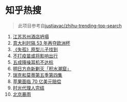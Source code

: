 # 知乎热搜

> 此项目参考自[justjavac/zhihu-trending-top-search](https://github.com/justjavac/zhihu-trending-top-search/blob/main/utils.ts)

<!-- BEGIN -->
  <!-- 最后更新时间:Tue Jul 13 2021 05:08:47 GMT+0000 (Coordinated Universal Time) -->
  1. [江苏苏州酒店坍塌](https://www.zhihu.com/search?q=酒店坍塌)
1. [意大利时隔 53 年再夺欧洲杯](https://www.zhihu.com/search?q=欧洲杯)
1. [《失孤》原型儿子找到](https://www.zhihu.com/search?q=失孤)
1. [不打疫苗或将影响出行](https://www.zhihu.com/search?q=疫苗)
1. [五成降噪耳机不达标](https://www.zhihu.com/search?q=降噪耳机)
1. [明日方舟新剿灭「积水潮窟」](https://www.zhihu.com/search?q=明日方舟)
1. [瑞克和莫蒂第五季第四集](https://www.zhihu.com/search?q=瑞克和莫蒂)
1. [苹果面临 70 亿美元赔偿](https://www.zhihu.com/search?q=苹果)
1. [时光代理人完结](https://www.zhihu.com/search?q=时光代理人)
1. [北京暴雨](https://www.zhihu.com/search?q=北京暴雨)
  <!-- END -->